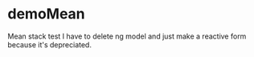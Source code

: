 # demoMean
Mean stack test
I have to delete ng model and just make a reactive form because it's depreciated.
